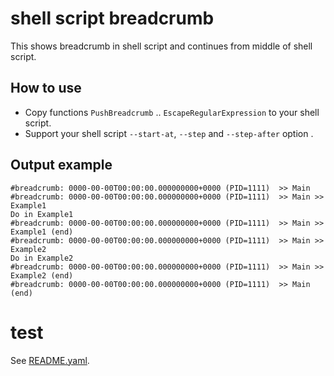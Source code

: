 # shell script breadcrumb

This shows breadcrumb in shell script and continues from middle of shell script.

## How to use

- Copy functions `PushBreadcrumb` .. `EscapeRegularExpression` to your shell script.
- Support your shell script `--start-at`, `--step` and `--step-after` option .

## Output example

    #breadcrumb: 0000-00-00T00:00:00.000000000+0000 (PID=1111)  >> Main
    #breadcrumb: 0000-00-00T00:00:00.000000000+0000 (PID=1111)  >> Main >> Example1
    Do in Example1
    #breadcrumb: 0000-00-00T00:00:00.000000000+0000 (PID=1111)  >> Main >> Example1 (end)
    #breadcrumb: 0000-00-00T00:00:00.000000000+0000 (PID=1111)  >> Main >> Example2
    Do in Example2
    #breadcrumb: 0000-00-00T00:00:00.000000000+0000 (PID=1111)  >> Main >> Example2 (end)
    #breadcrumb: 0000-00-00T00:00:00.000000000+0000 (PID=1111)  >> Main (end)

# test

See [README.yaml](./README.yaml).
